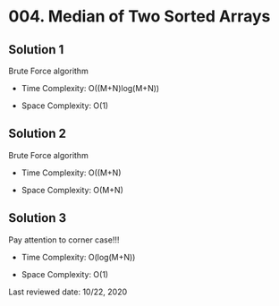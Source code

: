 # 004. Median of Two Sorted Arrays

## Solution 1

Brute Force algorithm

- Time Complexity: O((M+N)log(M+N))

- Space Complexity: O(1)

## Solution 2

Brute Force algorithm

- Time Complexity: O((M+N)

- Space Complexity: O(M+N)

## Solution 3

Pay attention to corner case!!!

- Time Complexity: O(log(M+N))

- Space Complexity: O(1)

Last reviewed date: 10/22, 2020
